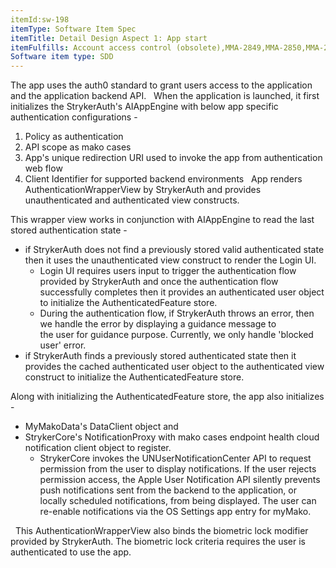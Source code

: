 ```yaml
---
itemId:sw-198
itemType: Software Item Spec
itemTitle: Detail Design Aspect 1: App start
itemFulfills: Account access control (obsolete),MMA-2849,MMA-2850,MMA-2851,MMA-2852,MMA-2857,MMA-2888,MMA-2889,MMA-2890,MMA-2891,MMA-2892,MMA-2893,MMA-2894,MMA-2895,MMA-2896,MMA-2897,MMA-2898,MMA-2899,MMA-2900,MMA-2901,MMA-2902,MMA-2903
Software item type: SDD
---
```

The app uses the auth0 standard to grant users access to the application and the application backend API.
 
When the application is launched, it first initializes the StrykerAuth's AIAppEngine with below app specific authentication configurations -
1. Policy as authentication
2. API scope as mako cases
3. App's unique redirection URI used to invoke the app from authentication web flow
4. Client Identifier for supported backend environments
 
App renders AuthenticationWrapperView by StrykerAuth and provides unauthenticated and authenticated view constructs.

This wrapper view works in conjunction with AIAppEngine to read the last stored authentication state -
* if StrykerAuth does not find a previously stored valid authenticated state then it uses the unauthenticated view construct to render the Login UI. 
	* Login UI requires users input to trigger the authentication flow provided by StrykerAuth and once the authentication flow successfully completes then it provides an authenticated user object to initialize the AuthenticatedFeature store.
	* During the authentication flow, if StrykerAuth throws an error, then we handle the error by displaying a guidance message to the user for guidance purpose. Currently, we only handle 'blocked user' error.
* if StrykerAuth finds a previously stored authenticated state then it provides the cached authenticated user object to the authenticated view construct to initialize the AuthenticatedFeature store.

Along with initializing the AuthenticatedFeature store, the app also initializes -
* MyMakoData's DataClient object and
* StrykerCore's NotificationProxy with mako cases endpoint health cloud notification client object to register. 
	* StrykerCore invokes the UNUserNotificationCenter API to request permission from the user to display notifications. If the user rejects permission access, the Apple User Notification API silently prevents push notifications sent from the backend to the application, or locally scheduled notifications, from being displayed. The user can re-enable notifications via the OS Settings app entry for myMako.

 
This AuthenticationWrapperView also binds the biometric lock modifier provided by StrykerAuth. The biometric lock criteria requires the user is authenticated to use the app. 
 
 
 

 